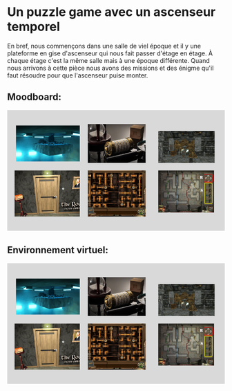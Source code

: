 # Un puzzle game avec un ascenseur temporel
En bref, nous commençons dans une salle de viel époque et il y une plateforme en gise d'ascenseur qui nous fait passer d'étage en étage. À chaque étage c'est la même salle mais à une époque différente. Quand nous arrivons à cette pièce nous avons des missions et des énigme qu'il faut résoudre pour que l'ascenseur puise monter.


## Moodboard:
![moodboard](medias/moodboard_vr.png)


## Environnement virtuel:
![environnement](medias/environnement_virtuel.png)
